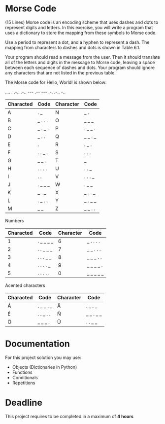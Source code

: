 # Morse Code

(15 Lines) Morse code is an encoding scheme that uses dashes and dots to represent digits and letters. 
In this exercise, you will write a program that uses a dictionary to store the mapping from these symbols to Morse code. 

Use a period to represent a dot, and a hyphen to represent a dash. The mapping from characters to dashes and dots is shown in Table 6.1.

Your program should read a message from the user. Then it should translate all of
the letters and digits in the message to Morse code, leaving a space between each sequence of dashes and dots. 
Your program should ignore any characters that are not listed in the previous table. 

The Morse code for Hello, World! is shown below:


.... . .-.. .-.. --- .-- --- .-. .-.. -..

|Characted|Code|Character|Code|
|---------|----|---------|----|
|A|	. _|N|	_ .	| 
|B|	_ . . .|O|	_ _ _|	 
|C|_ . _ .|P|. _ _ .| 
|D|_ . .|Q|_ _ . _| 
|E|.|R|. _ .| 
|F|. . _ .|S|. . .| 
|G|_ _ .|T|_| 
|H|. . . .|U|. . _| 
|I|. .|V|. . . _| 
|J|. _ _ _|W|. _ _| 
|K|_ . _|X|_ . . _| 
|L|. _ . .|Y|_ . _ _| 
|M|_ _|Z|_ _ . .| 
 	 	 	 			 
Numbers

|Characted|Code|Character|Code|
|---------|----|---------|----|
|1|. _ _ _ _|6|_ . . . .| 
|2|. . _ _ _|7|_ _ . . .| 
|3|. . . _ _|8|_ _ _ . .| 
|4|. . . . _|9|_ _ _ _ .| 
|5|. . . . .|0|_ _ _ _ _| 
 	 	 	 			 
Acented characters

|Characted|Code|Character|Code|
|---------|----|---------|----|
|Á|. _ _ . _|Ä|. _ . _| 
|É|. . _ . .|Ñ|_ _ . _ _| 
|Ö|_ _ _ .|Ü|. . _ _| 
 	 	 	 			 
# Documentation

For this project solution you may use:

- Objects (Dictionaries in Python)
- Functions
- Conditionals
- Repetitions

# Deadline

This project requires to be completed in a maximum of **4 hours**

